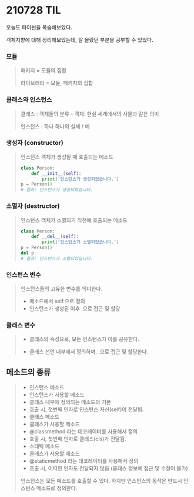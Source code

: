 # 210728 TIL

오늘도 파이썬을 복습해보았다.

객체지향에 대해 정리해보았는데, 잘 몰랐던 부분을 공부할 수 있었다.



### 모듈

> 패키지 = 모듈의 집합
>
> 라이브러리 = 모듈, 패키지의 집합



### 클래스와 인스턴스

>클래스 : 객체들의 분류 - 객체: 현실 세계에서의 사물과 같은 의미
>
>인스턴스 : 하나 하나의 실체 / 예



### 생성자 (constructor)

>  인스턴스 객체가 생성될 때 호출되는 메소드
>
>  ```python
>  class Person:
>      def __init__(self):
>          print('인스턴스가 생성되었습니다.')
>  p = Person()
>  # 결과: 인스턴스가 생성되었습니다.
>  ```



### 소멸자 (destructor)

> 인스턴스 객체가 소멸되기 직전에 호출되는 메소드
>
> ```python
> class Person:
>     def __del__(self):
>         print('인스턴스가 소멸되었습니다.')
> p = Person()
> del p
> # 결과: 인스턴스가 소멸되었습니다.
> ```



### 인스턴스 변수

> 인스턴스들의 고유한 변수를 의미한다.
>
> - 메소드에서 self.<name>으로 정의
> - 인스턴스가 생성된 이후 <instance>.<name>으로 접근 및 할당



### 클래스 변수

> - 클래스의 속성으로, 모든 인스턴스가 이를 공유한다.
>
> - 클래스 선언 내부에서 정의하며, <classname>.<name>으로 접근 및 할당한다.



## 메소드의 종류

>- 인스턴스 메소드
>  - 인스턴스가 사용할 메소드
>  - 클래스 내부에 정의되는 메소드의 기본
>  - 호출 시, 첫번째 인자로 인스턴스 자신(self)이 전달됨.
>- 클래스 메소드
>  - 클래스가 사용할 메소드
>  - @classmethod 라는 데코레이터를 사용해서 정의
>  - 호출 시, 첫번째 인자로 클래스(cls)가 전달됨.
>- 스태틱 메소드
>  - 클래스가 사용할 메소드
>  - @staticmethod 라는 데코레이터를 사용해서 정의
>  - 호출 시, 어떠한 인자도 전달되지 않음 (클래스 정보에 접근 및 수정이 불가)
>
>인스턴스는 모든 메소드를 호출할 수 있다. 하지만 인스턴스의 동작은 반드시 인스턴스 메소드로 정의한다.

